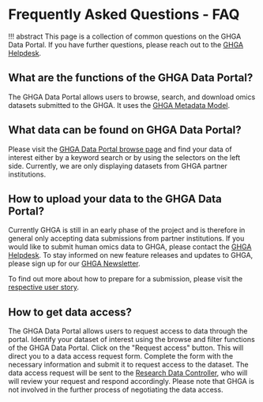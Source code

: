 # Frequently Asked Questions - FAQ

!!! abstract
    This page is a collection of common questions on the GHGA Data Portal. If you have further questions, please reach out to the [GHGA Helpdesk](mailto:contact@ghga.de).


## What are the functions of the GHGA Data Portal?

The GHGA Data Portal allows users to browse, search, and download omics datasets submitted to the GHGA. It uses the [GHGA Metadata Model](metadata/overview.md).

## What data can be found on GHGA Data Portal?

Please visit the [GHGA Data Portal browse page](https://data.ghga.de/browse) and find your data of interest either by a keyword search or by using the selectors on the left side. Currently, we are only displaying datasets from GHGA partner institutions.

## How to upload your data to the GHGA Data Portal?

Currently GHGA is still in an early phase of the project and is therefore in general only accepting data submissions from partner institutions. If you would like to submit human omics data to GHGA, please contact the [GHGA Helpdesk](mailto:contact@ghga.de). To stay informed on new feature releases and updates to GHGA, please sign up for our [GHGA Newsletter](https://tbaa572aa.emailsys1a.net/23/6075/28001ae512/subscribe/form.html?_g=1646818058). 

To find out more about how to prepare for a submission, please visit the [respective user story](user_stories/submission/submitting_data.md).

## How to get data access?

The GHGA Data Portal allows users to request access to data through the portal. Identify your dataset of interest using the browse and filter functions of the GHGA Data Portal. Click on the "Request access" button. This will direct you to a data access request form. Complete the form with the necessary information and submit it to request access to the dataset. The data access request will be sent to the [Research Data Controller](glossary/glossary.md#research-data-controller-rdc), who will will review your request and respond accordingly. Please note that GHGA is not involved in the further process of negotiating the data access.